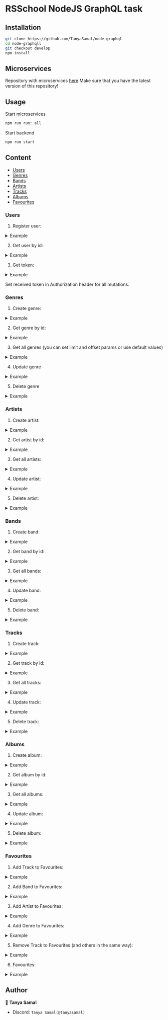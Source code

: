 # RSSchool NodeJS GraphQL task

## Installation
```bash
git clone https://github.com/TanyaSamal/node-graphql
cd node-graphqll
git checkout develop
npm install
```

## Microservices
Repository with microservices [here](https://github.com/rolling-scopes-school/node-graphql-service)
Make sure that you have the latest version of this repository!

## Usage
Start microservices
```bash
npm run run: all
```
Start backend
```bash
npm run start
```

## Content
- [Users](#Users)
- [Genres](#Genres)
- [Bands](#Bands)
- [Artists](#Artists)
- [Tracks](#Tracks)
- [Albums](#Albums)
- [Favourites](#Favourites)

<a name="Users"></a>

### Users

1. Register user:
<details>
  <summary>Example</summary>

```graphql
input InputUser {
  firstName: String!
  lastName: String!
  password: String!
  email: String!
}

mutation Mutation($user: InputUser!) {
  register(user: {
    firstName: "User"
    lastName: "First"
    password: "118649qwe"
    email: "test@mail.ru"
  }) {
    id
    firstName
    lastName
    password
    email
  }
}
```
</details>


2. Get user by id:
<details>
  <summary>Example</summary>

```graphql
query Query($userId: ID!) {
  user(id: "62bcb1ad5f60b1d3d01816ab") {
    id
    firstName
    lastName
    password
    email
  }
}
```
</details>

3. Get token:
<details>
  <summary>Example</summary>

```graphql
query Query($email: String!, $password: String!) {
  jwt(email: "test@mail.ru", password: "118649qwe") {
    jwt
  }
}
```
</details>

Set received token in Authorization header for all mutations.

<a name="Genres"></a>

### Genres

1. Create genre:
<details>
  <summary>Example</summary>

```graphql
input InputGenre {
  name: String!
  description: String
  country: String
  year: Int
}

mutation Mutation($genre: InputGenre!) {
  createGenre(genre: {
    name: "POP"
    description: "POP music"
    country: "USA"
    year: 1950
  }) {
    id
    name
    description
    country
    year
  }
}
```
</details>

2. Get genre by id:
<details>
  <summary>Example</summary>

```graphql
query Query($genreId: ID!) {
  genre(id: "62bda2306c4d3e926ba62f01") {
    id
    name
    description
    country
    year
  }
}
```
</details>

3. Get all genres (you can set limit and offset params or use default values)
<details>
  <summary>Example</summary>

```graphql
query Query {
  genres(limit: 5, offset: 0) {
    name
  }
}
```

or

```graphql
query Query {
  genres {
    name
  }
}
```
</details>

4. Update genre
<details>
  <summary>Example</summary>

```graphql
mutation Mutation($updateGenreId: ID!, $genre: InputGenre!) {
  updateGenre(id: "62bda2306c4d3e926ba62f01", genre: {
    name: "POP name"
    description: "POP music description"
    country: "USA"
    year: 1950
  }) {
    name
    description
  }
}
```
</details>

5. Delete genre
<details>
  <summary>Example</summary>

```graphql
mutation DeleteGenre($deleteGenreId: ID!) {
  deleteGenre(id: "62bda2306c4d3e926ba62f01") {
    acknowledged
    deletedCount
  }
}
```
</details>

<a name="Artists"></a>

### Artists

1. Create artist:
<details>
  <summary>Example</summary>

```graphql
input InputArtist {
  firstName: String!
  secondName: String!
  middleName: String
  birthDate: String
  birthPlace: String
  bandsIds: [String]
  country: String
  instruments: [String]
}

mutation Mutation($artist: InputArtist!) {
  createArtist(artist: {
    firstName: "Angus"
    secondName: "Young"
    birthPlace: "Glazgo"
    country: "Scotland"
    instruments: ["guitar"]
  }) {
    firstName
    secondName
    country
    instruments
  }
}
```
</details>

2. Get artist by id:
<details>
  <summary>Example</summary>

```graphql
query Query($artistId: ID!) {
  artist(id: "62bee18a3a6bcb16105a6496") {
    firstName
    secondName
    bands {
      name
      genres {
        name
      }
    }
    instruments
    birthPlace
  }
}
```
</details>

3. Get all artists:
<details>
  <summary>Example</summary>

```graphql
query Artists {
  artists {
    firstName
    secondName
    country
    bands {
      name
      members {
        artist
      }
    }
  }
}
```
</details>

4. Update artist:
<details>
  <summary>Example</summary>

```graphql
mutation Mutation {
  updateArtist(id: "62bee18a3a6bcb16105a6496", artist: {
    firstName: "Angus"
    secondName: "Young"
    middleName: "McKinnon"
    birthPlace: "Glazgo"
    country: "Caledonia"
    bandsIds: ["62bf50b10ce42ab681c5a128"]
    instruments: ["guitar"]
  }) {
    firstName
    secondName
    middleName
    country
    bands {
      name
      members {
        artist
      }
      genres {
        name
      }
    }
    instruments
  }
}
```
</details>

5. Delete artist:
<details>
  <summary>Example</summary>

```graphql
mutation Mutation($deleteArtistId: ID!) {
  deleteArtist(id: "62bee18a3a6bcb16105a6496") {
    acknowledged
    deletedCount
  }
}
```
</details>

<a name="Bands"></a>

### Bands

1. Create band:
<details>
  <summary>Example</summary>

```graphql
input InputBand {
  name: String!
  origin: String
  members: [MemberInput]
  website: String
  genresIds: [String]
}

input MemberInput {
  _id: ID
  artist: String
  instrument: String
  years: [String]
}

mutation Mutation($band: InputBand!) {
  createBand(band: {
    name: "AC/DC"
    origin: "USA"
    members: [{
      _id: "62bee18a3a6bcb16105a6496" // real artist id
      instrument: "guitar",
      years: ["1973"]
    }]
    website: "www.ac-dc.com"
    genresIds: ["62bee0683e447733fd3064b2"]
  }) {
    name
    members {
      artist
    }
    genres {
      name
    }
    id
  }
}
```
</details>

2. Get band by id:
<details>
  <summary>Example</summary>

```graphql
query Query($bandId: ID!) {
  band(id: "62bf50b10ce42ab681c5a128") {
    name
    members {
      artist
      instrument
    }
    genres {
      name
      description
    }
  }
}
```
</details>

3. Get all bands:
<details>
  <summary>Example</summary>

```graphql
query Query {
  bands {
    name
    id
    origin
    website
    members {
      artist
    }
    genres {
      name
    }
  }
}
```
</details>

4. Update band:
<details>
  <summary>Example</summary>

```graphql
mutation Mutation($id: ID!, $band: InputBand!) {
  updateBand(id:"62bf50b10ce42ab681c5a128", band: {
    name: "AC/DC"
    origin: "United States"
    members: [{
      _id: "62bee18a3a6bcb16105a6496"
      instrument: "guitar",
      years: ["1973"]
    },
    {
      _id: "62bee2513a6bcb16105a6498"
      instrument: "drums",
      years: ["1976"]
    }]
    website: "www.acdc.com"
    genresIds: ["62bee0683e447733fd3064b2"]
  }) {
    name
    members {
      artist
    }
    genres {
      name
    }
    id
  }
}
```
</details>

5. Delete band:
<details>
  <summary>Example</summary>

```graphql
mutation Mutation {
  deleteBand(id: "62bf50b10ce42ab681c5a128") {
    acknowledged
    deletedCount
  }
}
```
</details>

<a name="Tracks"></a>

### Tracks

1. Create track:
<details>
  <summary>Example</summary>

```graphql
input InputTrack {
  title: String!
  albumId: String
  bandsIds: [String]
  duration: Int
  released: Int
  genresIds: [String]
}

mutation Mutation($track: InputTrack!) {
  createTrack(track: {
    title: "Super track"
    bandsIds: ["62bf50b10ce42ab681c5a128"]
    duration: 200
    released: 2020
    genresIds: ["62bda2306c4d3e926ba62f01"]
  }) {
    title
    bands {
      name
    }
    duration
    released
    genres {
      name
    }
  }
}
```
</details>

2. Get track by id:
<details>
  <summary>Example</summary>

```graphql
query Query($trackId: ID!) {
  track(id: "62c1ed95056968eb4f3ad8ab") {
    title
    albums {
      name
      bands {
        name
        members {
          artist
        }
        genres {
          name
        }
      }
      tracks {
        title
      }
    }
  }
}
```
</details>

3. Get all tracks:
<details>
  <summary>Example</summary>

```graphql
query Query {
  tracks(limit: 10, offset: 0) {
    title
    genres {
      name
    }
    albums {
      name
    }
    bands {
      name
    }
  }
}
```
</details>

4. Update track:
<details>
  <summary>Example</summary>

```graphql
mutation Mutation {
  updateTrack(id: "62c1ed95056968eb4f3ad8ab", track: {
    title: "New super track"
    bandsIds: ["62bf50b10ce42ab681c5a128"]
    albumId: "62c1f305a21e5d6fbaf122b4"
    duration: 220
    released: 2022
    genresIds: ["62bda2306c4d3e926ba62f01"]
  }) {
    title
    bands {
      name
    }
    duration
    released
    genres {
      name
    }
  }
}
```
</details>

5. Delete track:
<details>
  <summary>Example</summary>

```graphql
mutation Mutation($deleteTrackId: ID!) {
  deleteTrack(id: "62c1ed95056968eb4f3ad8ab") {
    acknowledged
    deletedCount
  }
}
```
</details>

<a name="Albums"></a>

### Albums

1. Create album:
<details>
  <summary>Example</summary>

```graphql
input InputAlbum {
  name: String!
  released: Int
  artistsIds: [String]
  bandsIds: [String]
  trackIds: [String]
  genresIds: [String]
  image: String
}

mutation Mutation($album: InputAlbum!) {
  createAlbum(album: {
    name: "New album"
    released: 2020
    artistsIds: "62bee18a3a6bcb16105a6496"
    bandsIds: "62bf50b10ce42ab681c5a128"
    trackIds: "62c1ed95056968eb4f3ad8ab"
    genresIds: "62bda2306c4d3e926ba62f01"
  }) {
    name
    artists {
      firstName
      secondName
      bands {
        name
      }
    }
    bands {
      name
    }
    tracks {
      title
      albums {
        name
        artists {
          firstName
          secondName
        }
      }
    }
    genres {
      name
    }
  }
}
```
</details>

2. Get album by id:
<details>
  <summary>Example</summary>

```graphql
query Query($albumId: ID!) {
  album(id: "62c1f305a21e5d6fbaf122b4") {
    name
    released
    artists {
      firstName
      secondName
    }
    bands {
      name
      members {
        artist
      }
    }
    tracks {
      albums {
        name
      }
    }
    genres {
      name
    }
  }
}
```
</details>

3. Get all albums:
<details>
  <summary>Example</summary>

```graphql
query Query {
  albums(limit: 5, offset: 1) {
    name
  }
}
```
</details>

4. Update album:
<details>
  <summary>Example</summary>

```graphql
mutation Mutation {
  updateAlbum(id: "62c1f305a21e5d6fbaf122b4", album: {
    name: "Super new album"
    released: 2022
    artistsIds: "62bee18a3a6bcb16105a6496"
    bandsIds: "62bf50b10ce42ab681c5a128"
    trackIds: "62c1ed95056968eb4f3ad8ab"
    genresIds: "62bda2306c4d3e926ba62f01"
  }) {
    name
    released
  }
}
```
</details>

5. Delete album:
<details>
  <summary>Example</summary>

```graphql
mutation Mutation($deleteAlbumId: ID!) {
  deleteAlbum(id: "62c1f305a21e5d6fbaf122b4") {
    acknowledged
    deletedCount
  }
}
```
</details>

<a name="Favourites"></a>

### Favourites

1. Add Track to Favourites:
<details>
  <summary>Example</summary>

```graphql
mutation Mutation($trackId: ID!) {
  addTrackToFavourites(trackId: "62c1eea0056968eb4f3ad8b1") {
    id
    userId
    tracks {
      title
      bands {
        name
      }
    }
  }
}
```
</details>

2. Add Band to Favourites:
<details>
  <summary>Example</summary>

```graphql
mutation Mutation {
  addBandToFavourites(bandId: "62bf599d0ce42ab681c5a12c") {
    bands {
      name
    }
    tracks {
      title
      albums {
        name
      }
    }
    id
    userId
  }
}
```
</details>

3. Add Artist to Favourites:
<details>
  <summary>Example</summary>

```graphql
mutation Mutation {
  addArtistToFavourites(artistId: "62c0a6cb46ccb486d3ca25ca") {
    id
    userId
    artists {
      firstName
      secondName
      bands {
        name
      }
    }
  }
}
```
</details>


4. Add Genre to Favourites:
<details>
  <summary>Example</summary>

```graphql
mutation Mutation {
  addGenreToFavourites(genreId: "62c2004c2bc91fc0ab78f7bb") {
    id
    userId
    genres {
      name
    }
    tracks {
      title
      genres {
        name
      }
    }
  }
}
```
</details>

5. Remove Track to Favourites (and others in the same way):
<details>
  <summary>Example</summary>

```graphql
mutation Mutation($trackId: ID!) {
  removeTrackToFavourites(trackId: "62c1ee64056968eb4f3ad8af") {
    id
    userId
    tracks {
      id
      title
    }
  }
}
```
</details>

6. Favourites:
<details>
  <summary>Example</summary>

```graphql
query Query {
  favourites {
    userId
    id
    bands {
      name
    }
    genres {
      name
    }
    artists {
      firstName
      secondName
    }
    tracks {
      title
    }
  }
}
```
</details>

## Author

👤 **Tanya Samal**

- Discord: `Tanya Samal(@tanyasamal)`

